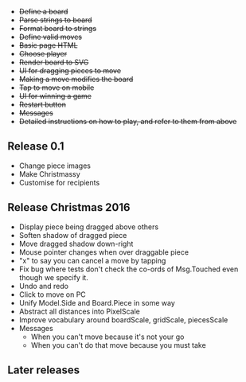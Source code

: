 
- ~~Define a board~~
- ~~Parse strings to board~~
- ~~Format board to strings~~
- ~~Define valid moves~~
- ~~Basic page HTML~~
- ~~Choose player~~
- ~~Render board to SVG~~
- ~~UI for dragging pieces to move~~
- ~~Making a move modifies the board~~
- ~~Tap to move on mobile~~
- ~~UI for winning a game~~
- ~~Restart button~~
- ~~Messages~~
- ~~Detailed instructions on how to play, and refer to them from above~~

## Release 0.1

- Change piece images
- Make Christmassy
- Customise for recipients

## Release Christmas 2016

- Display piece being dragged above others
- Soften shadow of dragged piece
- Move dragged shadow down-right
- Mouse pointer changes when over draggable piece
- "x" to say you can cancel a move by tapping
- Fix bug where tests don't check the co-ords of Msg.Touched even though
  we specify it.
- Undo and redo
- Click to move on PC
- Unify Model.Side and Board.Piece in some way
- Abstract all distances into PixelScale
- Improve vocabulary around boardScale, gridScale, piecesScale
- Messages
    - When you can't move because it's not your go
    - When you can't do that move because you must take

## Later releases
